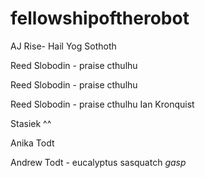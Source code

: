 # fellowshipoftherobot

AJ Rise- Hail Yog Sothoth

Reed Slobodin - praise cthulhu


Reed Slobodin - praise cthulhu


Reed Slobodin - praise cthulhu
Ian Kronquist

Stasiek ^^

Anika Todt

Andrew Todt - eucalyptus sasquatch *gasp*